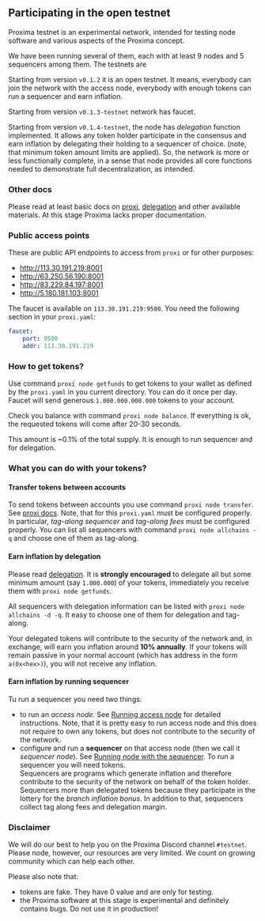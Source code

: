 ## Participating in the open testnet

Proxima testnet is an experimental network, intended for testing node software and various aspects of the Proxima concept.

We have been running several of them, each with at least 9 nodes and 5 sequencers among them. The testnets are

Starting from version `v0.1.2` it is an open testnet. It means, everybody can join the network with the access node,
everybody with enough tokens can run a sequencer and earn inflation.

Starting from version `v0.1.3-testnet` network has faucet.

Starting from version `v0.1.4-testnet`, the node has _delegation_ function implemented. It allows any token holder participate
in the consensus and earn inflation by delegating their holding to a sequencer of choice. (note, that minimum token amount
limits are applied). So, the network is more or less functionally complete, in a sense that node provides all core functions
needed to demonstrate full decentralization, as intended.

### Other docs
Please read at least basic docs on [proxi](proxi.md), [delegation](delegate.md) and other available materials. 
At this stage Proxima lacks proper documentation.

### Public access points
These are public API endpoints to access from `proxi` or for other purposes:

* http://113.30.191.219:8001
* http://63.250.56.190:8001
* http://83.229.84.197:8001
* http://5.180.181.103:8001

The faucet is available on `113.30.191.219:9500`. You need the following section in your `proxi.yaml`:

```yaml
faucet:
    port: 9500
    addr: 113.30.191.219
```

### How to get tokens?
Use command `proxi node getfunds` to get tokens to your wallet as defined by the `proxi.yaml` in you current directory.
You can do it once per day. Faucet will send generous `1.000.000.000.000` tokens to your account. 

Check you balance with command `proxi node balance`. If everything is ok, the requested tokens will come after 20-30 seconds. 

This amount is ~0.1% of the total supply. It is enough to run sequencer and for delegation.

### What you can do with your tokens?

#### Transfer tokens between accounts

To send tokens between accounts you use command `proxi node transfer`. See [proxi docs](proxi.md). 
Note, that for this `proxi.yaml` must be configured properly. In particular, _tag-along sequencer_ and _tag-along fees_ must be
configured properly. You can list all sequencers with command `proxi node allchains -q` and choose one of them as tag-along. 

#### Earn inflation by delegation
Please read [delegation](delegate.md). It is **strongly encouraged** to delegate all but some minimum amount (say `1.000.000`) of your tokens, 
immediately you receive them with `proxi node getfunds`. 

All sequencers with delegation information can be listed with `proxi node allchains -d -q`. It easy to choose one of them for delegation
and tag-along.

Your delegated tokens will contribute to the security of the network and, in exchange, will earn you inflation around **10% annually**. 
If your tokens will remain passive in your normal account (which has address in the form `a(0x<hex>)`), you will not receive any inflation. 

#### Earn inflation by running sequencer
Tu run a sequencer you need two things:
* to run an _access node_. See [Running access node](run_access.md) for detailed instructions. Note, that it is pretty easy to run access node
and this does not require to own any tokens, but does not contribute to the security of the network.
* configure and run a **sequencer** on that access node (then we call it _sequencer node_). See [Running node with the sequencer](run_sequencer.md). To run a sequencer you will need tokens.  
Sequencers are programs which generate inflation and therefore contribute to the security of the network on behalf of the token holder. 
Sequencers more than delegated tokens because they participate in the lottery for the *branch inflation bonus*. In addition to that, 
sequencers collect tag along fees and delegation margin.

### Disclaimer

We will do our best to help you on the Proxima Discord channel `#testnet`. Please node, however, our resources are very limited. 
We count on growing community which can help each other.

Please also note that:

* tokens are fake. They have 0 value and are only for testing.
* the Proxima software at this stage is experimental and definitely contains bugs. Do not use it in production! 

